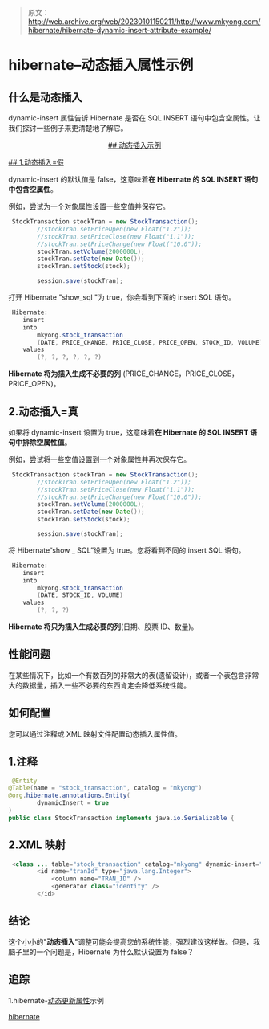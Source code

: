 > 原文：<http://web.archive.org/web/20230101150211/http://www.mkyong.com/hibernate/hibernate-dynamic-insert-attribute-example/>

# hibernate–动态插入属性示例

## 什么是动态插入

dynamic-insert 属性告诉 Hibernate 是否在 SQL INSERT 语句中包含空属性。让我们探讨一些例子来更清楚地了解它。

 <ins class="adsbygoogle" style="display:block; text-align:center;" data-ad-format="fluid" data-ad-layout="in-article" data-ad-client="ca-pub-2836379775501347" data-ad-slot="6894224149">## 动态插入示例

 <ins class="adsbygoogle" style="display:block" data-ad-client="ca-pub-2836379775501347" data-ad-slot="8821506761" data-ad-format="auto" data-ad-region="mkyongregion">## 1.动态插入=假

dynamic-insert 的默认值是 false，这意味着**在 Hibernate 的 SQL INSERT 语句中包含空属性**。

例如，尝试为一个对象属性设置一些空值并保存它。

```java
 StockTransaction stockTran = new StockTransaction();
        //stockTran.setPriceOpen(new Float("1.2"));
        //stockTran.setPriceClose(new Float("1.1"));
        //stockTran.setPriceChange(new Float("10.0"));
        stockTran.setVolume(2000000L);
        stockTran.setDate(new Date());
        stockTran.setStock(stock);

        session.save(stockTran); 
```

打开 Hibernate "show_sql "为 true，你会看到下面的 insert SQL 语句。

```java
 Hibernate: 
    insert 
    into
        mkyong.stock_transaction
        (DATE, PRICE_CHANGE, PRICE_CLOSE, PRICE_OPEN, STOCK_ID, VOLUME) 
    values
        (?, ?, ?, ?, ?, ?) 
```

**Hibernate 将为插入生成不必要的列** (PRICE_CHANGE，PRICE_CLOSE，PRICE_OPEN)。

## 2.动态插入=真

如果将 dynamic-insert 设置为 true，这意味着**在 Hibernate 的 SQL INSERT 语句中排除空属性值**。

例如，尝试将一些空值设置到一个对象属性并再次保存它。

```java
 StockTransaction stockTran = new StockTransaction();
        //stockTran.setPriceOpen(new Float("1.2"));
        //stockTran.setPriceClose(new Float("1.1"));
        //stockTran.setPriceChange(new Float("10.0"));
        stockTran.setVolume(2000000L);
        stockTran.setDate(new Date());
        stockTran.setStock(stock);

        session.save(stockTran); 
```

将 Hibernate“show _ SQL”设置为 true。您将看到不同的 insert SQL 语句。

```java
 Hibernate: 
    insert 
    into
        mkyong.stock_transaction
        (DATE, STOCK_ID, VOLUME) 
    values
        (?, ?, ?) 
```

**Hibernate 将只为插入生成必要的列**(日期、股票 ID、数量)。

## 性能问题

在某些情况下，比如一个有数百列的非常大的表(遗留设计)，或者一个表包含非常大的数据量，插入一些不必要的东西肯定会降低系统性能。

## 如何配置

您可以通过注释或 XML 映射文件配置动态插入属性值。

## 1.注释

```java
 @Entity
@Table(name = "stock_transaction", catalog = "mkyong")
@org.hibernate.annotations.Entity(
		dynamicInsert = true
)
public class StockTransaction implements java.io.Serializable { 
```

## 2.XML 映射

```java
 <class ... table="stock_transaction" catalog="mkyong" dynamic-insert="true">
        <id name="tranId" type="java.lang.Integer">
            <column name="TRAN_ID" />
            <generator class="identity" />
        </id> 
```

## 结论

这个小小的"**动态插入**"调整可能会提高您的系统性能，强烈建议这样做。但是，我脑子里的一个问题是，Hibernate 为什么默认设置为 false？

## 追踪

1.hibernate-[动态更新属性](http://web.archive.org/web/20190309054150/http://www.mkyong.com/hibernate/hibernate-dynamic-update-attribute-example/)示例

[hibernate](http://web.archive.org/web/20190309054150/http://www.mkyong.com/tag/hibernate/)







